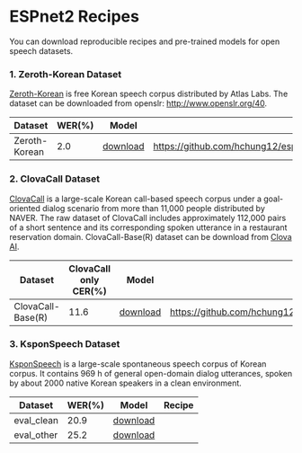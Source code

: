 # ESPnet2 Recipes

You can download reproducible recipes and pre-trained models for open speech datasets.

### 1. Zeroth-Korean Dataset

[Zeroth-Korean](https://github.com/goodatlas/zeroth) is free Korean speech
corpus distributed by Atlas Labs. The dataset can be downloaded from openslr: http://www.openslr.org/40.   

|Dataset|WER(%)|Model|Recipe|
|----------------|---|---|---|
|Zeroth-Korean|2.0|[download](https://zenodo.org/record/4014588#.X1WCHPIzZ5E)|https://github.com/hchung12/espnet/tree/egs2/zeroth_korean/egs2/zeroth_korean/asr1|

### 2. ClovaCall Dataset
 
[ClovaCall](https://github.com/clovaai/ClovaCall) is a large-scale Korean call-based speech corpus under a goal-oriented
dialog scenario from more than 11,000 people distributed by NAVER. 
The raw dataset of ClovaCall includes approximately 112,000 pairs of a short sentence and 
its corresponding spoken utterance in a restaurant reservation domain. ClovaCall-Base(R) dataset can be download from [Clova AI](https://github.com/clovaai/ClovaCall).   

|Dataset|ClovaCall only CER(%)|Model|Recipe|
|----------------|--------|---|---|
|ClovaCall-Base(R)|11.6|[download](https://zenodo.org/record/4030061/files/asr_train_asr_transformer_ddp_raw_char_sp_valid.acc.ave.zip?download=1)|https://github.com/hchung12/espnet/tree/egs2/ClovaCall/egs2/ClovaCall/asr1|

### 3. KsponSpeech Dataset
 
[KsponSpeech](https://www.aihub.or.kr/aidata/105) is a large-scale spontaneous speech corpus of Korean
corpus. It contains 969 h of general open-domain dialog utterances, spoken by about 2000 native
Korean speakers in a clean environment.   

|Dataset|WER(%)|Model|Recipe|
|----------------|---|---|---|
|eval_clean|20.9|[download](https://zenodo.org/record/4086352/files/asr_train_asr_transformer1_ddp_raw_bpe_valid.acc.ave.zip?download=1)||
|eval_other|25.2|[download](https://zenodo.org/record/4086352/files/asr_train_asr_transformer1_ddp_raw_bpe_valid.acc.ave.zip?download=1)||


